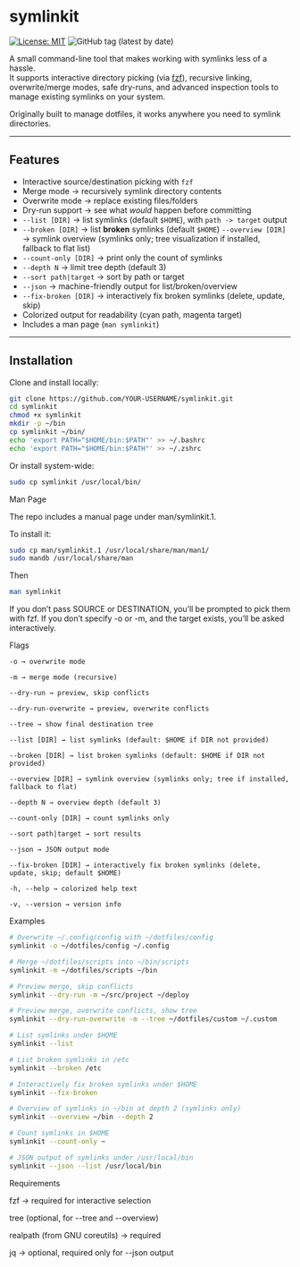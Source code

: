 # symlinkit

[![License: MIT](https://img.shields.io/badge/License-MIT-yellow.svg)](LICENSE)
![GitHub tag (latest by date)](https://img.shields.io/github/v/tag/ctrl-alt-adrian/symlinkit)

A small command-line tool that makes working with symlinks less of a hassle.  
It supports interactive directory picking (via [fzf](https://github.com/junegunn/fzf)), recursive linking, overwrite/merge modes, safe dry-runs, and advanced inspection tools to manage existing symlinks on your system.

Originally built to manage dotfiles, it works anywhere you need to symlink directories.

---

## Features

- Interactive source/destination picking with `fzf`
- Merge mode → recursively symlink directory contents
- Overwrite mode → replace existing files/folders
- Dry-run support → see what _would_ happen before committing
- `--list [DIR]` → list symlinks (default `$HOME`), with `path -> target` output
- `--broken [DIR]` → list **broken** symlinks (default `$HOME`)
  `--overview [DIR]` → symlink overview (symlinks only; tree visualization if installed, fallback to flat list)
- `--count-only [DIR]` → print only the count of symlinks
- `--depth N` → limit tree depth (default 3)
- `--sort path|target` → sort by path or target
- `--json` → machine-friendly output for list/broken/overview
- `--fix-broken [DIR]` → interactively fix broken symlinks (delete, update, skip)
- Colorized output for readability (cyan path, magenta target)
- Includes a man page (`man symlinkit`)

---

## Installation

Clone and install locally:

```bash
git clone https://github.com/YOUR-USERNAME/symlinkit.git
cd symlinkit
chmod +x symlinkit
mkdir -p ~/bin
cp symlinkit ~/bin/
echo 'export PATH="$HOME/bin:$PATH"' >> ~/.bashrc
echo 'export PATH="$HOME/bin:$PATH"' >> ~/.zshrc
```

Or install system-wide:

```bash
sudo cp symlinkit /usr/local/bin/
```

Man Page

The repo includes a manual page under man/symlinkit.1.

To install it:

```bash
sudo cp man/symlinkit.1 /usr/local/share/man/man1/
sudo mandb /usr/local/share/man
```

Then

```bash
man symlinkit
```

If you don’t pass SOURCE or DESTINATION, you’ll be prompted to pick them with fzf.
If you don’t specify -o or -m, and the target exists, you’ll be asked interactively.

Flags

```
-o → overwrite mode

-m → merge mode (recursive)

--dry-run → preview, skip conflicts

--dry-run-overwrite → preview, overwrite conflicts

--tree → show final destination tree

--list [DIR] → list symlinks (default: $HOME if DIR not provided)

--broken [DIR] → list broken symlinks (default: $HOME if DIR not provided)

--overview [DIR] → symlink overview (symlinks only; tree if installed, fallback to flat)

--depth N → overview depth (default 3)

--count-only [DIR] → count symlinks only

--sort path|target → sort results

--json → JSON output mode

--fix-broken [DIR] → interactively fix broken symlinks (delete, update, skip; default $HOME)

-h, --help → colorized help text

-v, --version → version info
```

Examples

```bash
# Overwrite ~/.config/config with ~/dotfiles/config
symlinkit -o ~/dotfiles/config ~/.config

# Merge ~/dotfiles/scripts into ~/bin/scripts
symlinkit -m ~/dotfiles/scripts ~/bin

# Preview merge, skip conflicts
symlinkit --dry-run -m ~/src/project ~/deploy

# Preview merge, overwrite conflicts, show tree
symlinkit --dry-run-overwrite -m --tree ~/dotfiles/custom ~/.custom

# List symlinks under $HOME
symlinkit --list

# List broken symlinks in /etc
symlinkit --broken /etc

# Interactively fix broken symlinks under $HOME
symlinkit --fix-broken

# Overview of symlinks in ~/bin at depth 2 (symlinks only)
symlinkit --overview ~/bin --depth 2

# Count symlinks in $HOME
symlinkit --count-only ~

# JSON output of symlinks under /usr/local/bin
symlinkit --json --list /usr/local/bin
```

Requirements

fzf → required for interactive selection

tree (optional, for --tree and --overview)

realpath (from GNU coreutils) → required

jq → optional, required only for --json output

